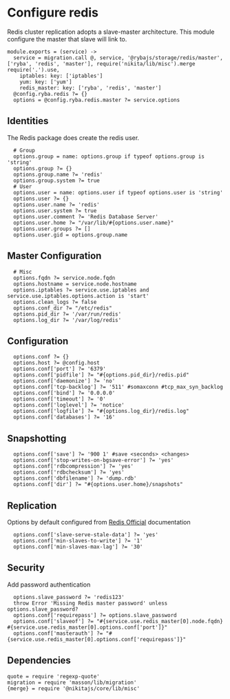 
# Configure redis

Redis cluster replication adopts a slave-master architecture. This module configure the master
that slave will link to.

    module.exports = (service) ->
      service = migration.call @, service, '@rybajs/storage/redis/master', ['ryba', 'redis', 'master'], require('nikita/lib/misc').merge require('.').use,
        iptables: key: ['iptables']
        yum: key: ['yum']
        redis_master: key: ['ryba', 'redis', 'master']
      @config.ryba.redis ?= {}
      options = @config.ryba.redis.master ?= service.options

## Identities

The Redis package does create the redis user.

      # Group
      options.group = name: options.group if typeof options.group is 'string'
      options.group ?= {}
      options.group.name ?= 'redis'
      options.group.system ?= true
      # User
      options.user = name: options.user if typeof options.user is 'string'
      options.user ?= {}
      options.user.name ?= 'redis'
      options.user.system ?= true
      options.user.comment ?= 'Redis Database Server'
      options.user.home ?= "/var/lib/#{options.user.name}"
      options.user.groups ?= []
      options.user.gid = options.group.name

## Master Configuration

      # Misc
      options.fqdn ?= service.node.fqdn
      options.hostname = service.node.hostname
      options.iptables ?= service.use.iptables and service.use.iptables.options.action is 'start'
      options.clean_logs ?= false
      options.conf_dir ?= "/etc/redis"
      options.pid_dir ?= '/var/run/redis'
      options.log_dir ?= '/var/log/redis'
      
## Configuration

      options.conf ?= {}
      options.host ?= @config.host
      options.conf['port'] ?= '6379'
      options.conf['pidfile'] ?= "#{options.pid_dir}/redis.pid"
      options.conf['daemonize'] ?= 'no'
      options.conf['tcp-backlog'] ?= '511' #somaxconn #tcp_max_syn_backlog
      options.conf['bind'] ?= '0.0.0.0'
      options.conf['timeout'] ?= '0'
      options.conf['loglevel'] ?= 'notice'
      options.conf['logfile'] ?= "#{options.log_dir}/redis.log"
      options.conf['databases'] ?= '16'
      
## Snapshotting
      
      options.conf['save'] ?= '900 1' #save <seconds> <changes>
      options.conf['stop-writes-on-bgsave-error'] ?= 'yes'
      options.conf['rdbcompression'] ?= 'yes'
      options.conf['rdbchecksum'] ?= 'yes'
      options.conf['dbfilename'] ?= 'dump.rdb'
      options.conf['dir'] ?= "#{options.user.home}/snapshots"

## Replication
Options by default configured from [Redis Official][redis-replication] documentation
      
      options.conf['slave-serve-stale-data'] ?= 'yes'
      options.conf['min-slaves-to-write'] ?= '1'
      options.conf['min-slaves-max-lag'] ?= '30'

## Security
Add password authentication
      
      options.slave_password ?= 'redis123'
      throw Error 'Missing Redis master password' unless options.slave_password?
      options.conf['requirepass'] ?= options.slave_password
      options.conf['slaveof'] ?= "#{service.use.redis_master[0].node.fqdn} #{service.use.redis_master[0].options.conf['port']}"
      options.conf['masterauth'] ?= "#{service.use.redis_master[0].options.conf['requirepass']}"

## Dependencies

    quote = require 'regexp-quote'
    migration = require 'masson/lib/migration'
    {merge} = require '@nikitajs/core/lib/misc'

[redis-replication]:https://redis.io/topics/replication
